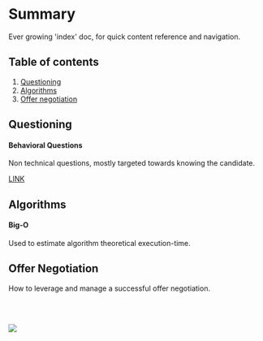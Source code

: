 # Summary
Ever growing 'index' doc, for quick content reference and navigation.

## Table of contents
1. [Questioning](#questioning)
2. [Algorithms](#algorithms)
3. [Offer negotiation](#offer_negotiation)

## <a name=questioning></a>Questioning
#### Behavioral Questions
Non technical questions, mostly targeted towards knowing the candidate.

[LINK](/notes/Behavioral_Questions/Behavioral_Questions.md)

## <a name=algorithms></a>Algorithms
#### Big-O
Used to estimate algorithm theoretical execution-time.

## <a name=offer_negotiation></a>Offer Negotiation
How to leverage and manage a successful offer negotiation.

<br/><br/>

![](https://media.giphy.com/media/dsKnRuALlWsZG/giphy.gif)
